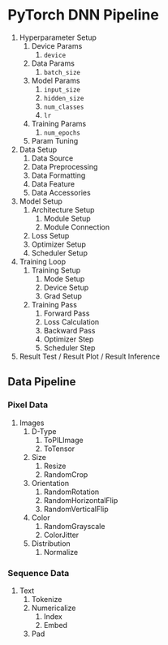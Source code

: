 # PyTorch DNN Pipeline

1. Hyperparameter Setup
   1. Device Params
      1. `device`
   2. Data Params
      1. `batch_size`
   3. Model Params
      1. `input_size`
      2. `hidden_size`
      3. `num_classes`
      4. `lr`
   4. Training Params
      1. `num_epochs`
   5. Param Tuning
2. Data Setup
   1. Data Source
   2. Data Preprocessing
   3. Data Formatting
   4. Data Feature
   5. Data Accessories
3. Model Setup
   1. Architecture Setup
      1. Module Setup
      2. Module Connection
   2. Loss Setup
   3. Optimizer Setup
   4. Scheduler Setup
4. Training Loop
   1. Training Setup
      1. Mode Setup
      2. Device Setup
      3. Grad Setup
   2. Training Pass
      1. Forward Pass
      2. Loss Calculation
      3. Backward Pass
      4. Optimizer Step
      5. Scheduler Step
5. Result Test / Result Plot / Result Inference

## Data Pipeline

### Pixel Data

1. Images
   1. D-Type
      1. ToPILImage
      2. ToTensor
   2. Size
      1. Resize
      2. RandomCrop
   3. Orientation
      1. RandomRotation
      2. RandomHorizontalFlip
      3. RandomVerticalFlip
   4. Color
      1. RandomGrayscale
      2. ColorJitter
   5. Distribution
      1. Normalize

### Sequence Data

1. Text
   1. Tokenize
   2. Numericalize
      1. Index
      2. Embed
   3. Pad
